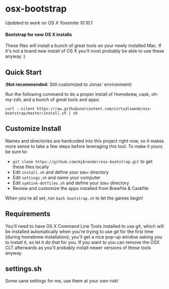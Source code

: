 osx-bootstrap
=============

*Updated to work on OS X Yosemite 10.10.1*

#### Bootstrap for new OS X installs

These files will install a bunch of great tools on your newly installed Mac. If it's not a brand new install of OS X you'll most probably be able to use these anyway :)

## Quick Start 

(**Not recommended:** Still customized to Jonas' environment)

Run the following command to do a proper install of Homebrew, cask, oh-my-zsh, and a bunch of great tools and apps:

```
curl --silent https://raw.githubusercontent.com/virtualswede/osx-bootstrap/master/install.sh | sh
```

## Customize Install

Names and directories are hardcoded into this project right now, so it makes more sense to take a few steps before leveraging this tool. To make it yours be sure to: 

* `git clone https://github.com/mjbrender/osx-bootstrap.git` to get these files locally
* Edit `install.sh` and define your `$dev` directory
* Edit `settings.sh` and name your computer 
* Edit `symlink-dotfiles.sh` and define your `$dev` directory
* Review and customize the apps installed from Brewfile & Caskfile

When you're all set, run `bash bootstrap.sh` to let the games begin!

## Requirements

You'll need to have OS X Command Line Tools installed to use git, which will be installed automatically when you're trying to use git for the first time (during homebrew installation); you'll get a nice pop-up window asking you to install it, so let it do that for you. If you want to you can remove the OSX CLT afterwards as you'll probably install newer versions of these tools anyway.

## settings.sh

Some sane settings for me, use them at your own risk!

